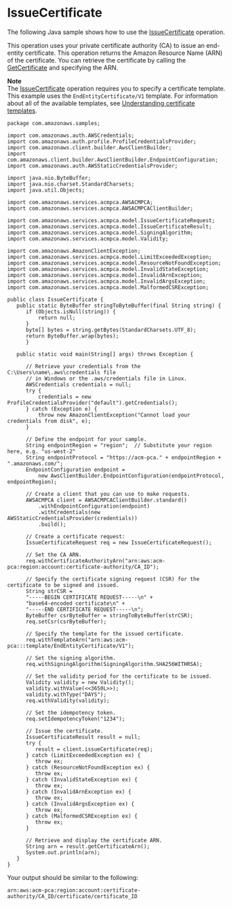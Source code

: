 # IssueCertificate<a name="JavaApi-IssueCertificate"></a>

The following Java sample shows how to use the [IssueCertificate](https://docs.aws.amazon.com/privateca/latest/APIReference/API_IssueCertificate.html) operation\.

This operation uses your private certificate authority \(CA\) to issue an end\-entity certificate\. This operation returns the Amazon Resource Name \(ARN\) of the certificate\. You can retrieve the certificate by calling the [GetCertificate](https://docs.aws.amazon.com/privateca/latest/APIReference/API_GetCertificate.html) and specifying the ARN\.

**Note**  
The [IssueCertificate](https://docs.aws.amazon.com/privateca/latest/APIReference/API_IssueCertificate.html) operation requires you to specify a certificate template\. This example uses the `EndEntityCertificate/V1` template\. For information about all of the available templates, see [Understanding certificate templates](UsingTemplates.md)\.

```
package com.amazonaws.samples;

import com.amazonaws.auth.AWSCredentials;
import com.amazonaws.auth.profile.ProfileCredentialsProvider;
import com.amazonaws.client.builder.AwsClientBuilder;
import com.amazonaws.client.builder.AwsClientBuilder.EndpointConfiguration;
import com.amazonaws.auth.AWSStaticCredentialsProvider;

import java.nio.ByteBuffer;
import java.nio.charset.StandardCharsets;
import java.util.Objects;

import com.amazonaws.services.acmpca.AWSACMPCA;
import com.amazonaws.services.acmpca.AWSACMPCAClientBuilder;

import com.amazonaws.services.acmpca.model.IssueCertificateRequest;
import com.amazonaws.services.acmpca.model.IssueCertificateResult;
import com.amazonaws.services.acmpca.model.SigningAlgorithm;
import com.amazonaws.services.acmpca.model.Validity;

import com.amazonaws.AmazonClientException;
import com.amazonaws.services.acmpca.model.LimitExceededException;
import com.amazonaws.services.acmpca.model.ResourceNotFoundException;
import com.amazonaws.services.acmpca.model.InvalidStateException;
import com.amazonaws.services.acmpca.model.InvalidArnException;
import com.amazonaws.services.acmpca.model.InvalidArgsException;
import com.amazonaws.services.acmpca.model.MalformedCSRException;

public class IssueCertificate {
   public static ByteBuffer stringToByteBuffer(final String string) {
      if (Objects.isNull(string)) {
          return null;
      }
      byte[] bytes = string.getBytes(StandardCharsets.UTF_8);
      return ByteBuffer.wrap(bytes);
      }

   public static void main(String[] args) throws Exception {

      // Retrieve your credentials from the C:\Users\name\.aws\credentials file
      // in Windows or the .aws/credentials file in Linux.
      AWSCredentials credentials = null;
      try {
          credentials = new ProfileCredentialsProvider("default").getCredentials();
      } catch (Exception e) {
          throw new AmazonClientException("Cannot load your credentials from disk", e);
      }

      // Define the endpoint for your sample.
      String endpointRegion = "region";  // Substitute your region here, e.g. "us-west-2"
      String endpointProtocol = "https://acm-pca." + endpointRegion + ".amazonaws.com/";
      EndpointConfiguration endpoint =
          new AwsClientBuilder.EndpointConfiguration(endpointProtocol, endpointRegion);

      // Create a client that you can use to make requests.
      AWSACMPCA client = AWSACMPCAClientBuilder.standard()
          .withEndpointConfiguration(endpoint)
          .withCredentials(new AWSStaticCredentialsProvider(credentials))
          .build();

      // Create a certificate request:
      IssueCertificateRequest req = new IssueCertificateRequest();

      // Set the CA ARN.
      req.withCertificateAuthorityArn("arn:aws:acm-pca:region:account:certificate-authority/CA_ID");

      // Specify the certificate signing request (CSR) for the certificate to be signed and issued.
      String strCSR =
      "-----BEGIN CERTIFICATE REQUEST-----\n" +
      "base64-encoded certificate\n" +
      "-----END CERTIFICATE REQUEST-----\n";
      ByteBuffer csrByteBuffer = stringToByteBuffer(strCSR);
      req.setCsr(csrByteBuffer);

      // Specify the template for the issued certificate.
      req.withTemplateArn("arn:aws:acm-pca:::template/EndEntityCertificate/V1");

      // Set the signing algorithm.
      req.withSigningAlgorithm(SigningAlgorithm.SHA256WITHRSA);

      // Set the validity period for the certificate to be issued.
      Validity validity = new Validity();
      validity.withValue(<<3650L>>);
      validity.withType("DAYS");
      req.withValidity(validity);

      // Set the idempotency token.
      req.setIdempotencyToken("1234");

      // Issue the certificate.
      IssueCertificateResult result = null;
      try {
         result = client.issueCertificate(req);
      } catch (LimitExceededException ex) {
         throw ex;
      } catch (ResourceNotFoundException ex) {
         throw ex;
      } catch (InvalidStateException ex) {
         throw ex;
      } catch (InvalidArnException ex) {
         throw ex;
      } catch (InvalidArgsException ex) {
         throw ex;
      } catch (MalformedCSRException ex) {
         throw ex;
      }

      // Retrieve and display the certificate ARN.
      String arn = result.getCertificateArn();
      System.out.println(arn);
   }
}
```

Your output should be similar to the following:

```
arn:aws:acm-pca:region:account:certificate-authority/CA_ID/certificate/certificate_ID
```
